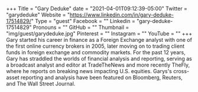 +++
Title = "Gary Deduke"
date = "2021-04-01T09:12:39-05:00"
Twitter = "garydeduke"
Website = "https://www.linkedin.com/in/gary-deduke-17514829/"
Type = "guest"
Facebook = ""
Linkedin = "gary-deduke-17514829"
Pronouns = ""
GitHub = ""
Thumbnail = "img/guest/garydeduke.jpg"
Pinterest = ""
Instagram = ""
YouTube = ""
+++
Gary started his career in finance as a Foreign Exchange analyst with one of the first online currency brokers in 2005, later moving on to trading client funds in foreign exchange and commodity markets.  For the past 12 years, Gary has straddled the worlds of financial analysis and reporting, serving as a broadcast analyst and editor at TradeTheNews and more recently TheFly, where he reports on breaking news impacting U.S. equities.  Garys's cross-asset reporting and analysis have been featured on Bloomberg, Reuters, and The Wall Street Journal.
